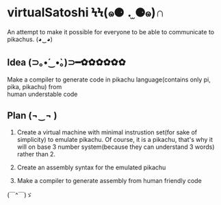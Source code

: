 # virtualSatoshi ϞϞ(๑⚈ ․̫ ⚈๑)∩
An attempt to make it possible for everyone to be able to communicate to pikachus. 	(◕‿◕)

## Idea (⊃｡•́‿•̀｡)⊃━✿✿✿✿✿✿
Make a compiler to generate code in pikachu language(contains only pi, pika, pikachu) from    
human understable code

## Plan  (¬‿¬ )
1. Create a virtual machine with minimal instrustion set(for sake of simplicity) to emulate
pikachu. Of course, it is a pikachu, that's why it will on base 3
number system(because they can understand 3 words) rather than 2.

2. Create an assembly syntax for the emulated pikachu

3. Make a compiler to generate assembly from human friendly code

(￣^￣)ゞ
